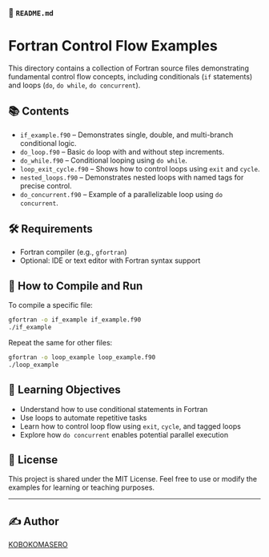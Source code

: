 ### 📁 `README.md`

# Fortran Control Flow Examples

This directory contains a collection of Fortran source files demonstrating fundamental control flow concepts, including conditionals (`if` statements) and loops (`do`, `do while`, `do concurrent`).

## 📚 Contents

- `if_example.f90` – Demonstrates single, double, and multi-branch conditional logic.
- `do_loop.f90` – Basic `do` loop with and without step increments.
- `do_while.f90` – Conditional looping using `do while`.
- `loop_exit_cycle.f90` – Shows how to control loops using `exit` and `cycle`.
- `nested_loops.f90` – Demonstrates nested loops with named tags for precise control.
- `do_concurrent.f90` – Example of a parallelizable loop using `do concurrent`.

## 🛠️ Requirements

- Fortran compiler (e.g., `gfortran`)
- Optional: IDE or text editor with Fortran syntax support

## 🧪 How to Compile and Run

To compile a specific file:

```bash
gfortran -o if_example if_example.f90
./if_example
````

Repeat the same for other files:

```bash
gfortran -o loop_example loop_example.f90
./loop_example
```

## 🎯 Learning Objectives

* Understand how to use conditional statements in Fortran
* Use loops to automate repetitive tasks
* Learn how to control loop flow using `exit`, `cycle`, and tagged loops
* Explore how `do concurrent` enables potential parallel execution

## 📄 License

This project is shared under the MIT License. Feel free to use or modify the examples for learning or teaching purposes.

---

## ✍️ Author

[KOBOKOMASERO](https://github.com/KOBOKOMASERO)

